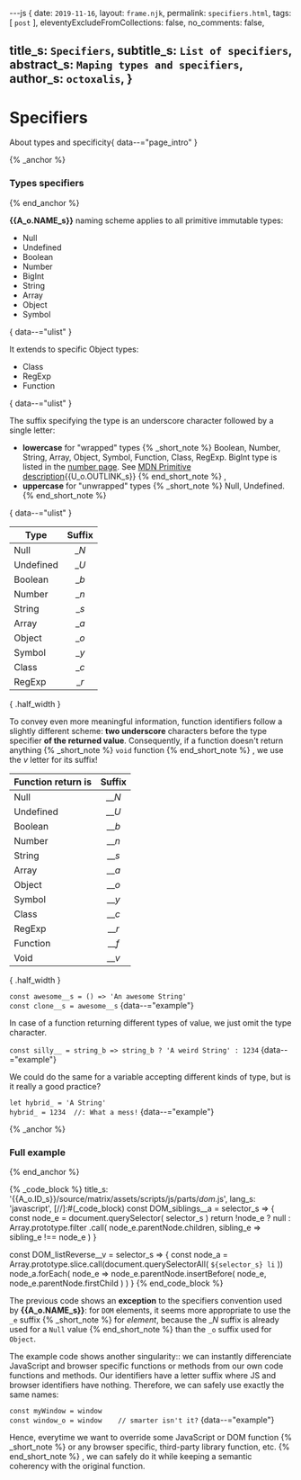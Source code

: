 ---js
{
  date:      `2019-11-16`,
  layout:    `frame.njk`,
  permalink: `specifiers.html`,
  tags:      [ `post` ],
  eleventyExcludeFromCollections: false,
  no_comments: false,

  title_s:    `Specifiers`,
  subtitle_s: `List of specifiers`,
  abstract_s: `Maping types and specifiers`,
  author_s:   `octoxalis`,
}
---
[comment]: # (======== Post ========)
# Specifiers

About types and specificity{ data--="page_intro" }

{% _anchor %}
### Types specifiers
{% end_anchor %}


**{{A_o.NAME_s}}** naming scheme applies to all primitive immutable types:
+ Null
+ Undefined
+ Boolean
+ Number
+ BigInt
+ String
+ Array
+ Object
+ Symbol

{ data--="ulist" }


It extends to specific Object types:
+ Class
+ RegExp
+ Function

{ data--="ulist" }


The suffix specifying the type is an underscore character followed by a single letter:
+ **lowercase** for "wrapped" types
{% _short_note %}
Boolean, Number, String, Array, Object, Symbol, Function, Class, RegExp.
BigInt type is listed in the [number page].
See [ MDN Primitive description]{{U_o.OUTLINK_s}}
{% end_short_note %}
,
+ **uppercase** for "unwrapped" types
{% _short_note %}
Null, Undefined.
{% end_short_note %}

{ data--="ulist" }



| Type       | Suffix |
| -----------|:------:|
| Null       | __N_   |
| Undefined  | __U_   |
| Boolean    | __b_   |
| Number     | __n_   |
| String     | __s_   |
| Array      | __a_   |
| Object     | __o_   |
| Symbol     | __y_   |
| Class      | __c_   |
| RegExp     | __r_   |

{ .half_width }

To convey even more meaningful information, function identifiers follow a slightly different scheme:
**two underscore** characters before the type specifier **of the returned value**.
Consequently, if a function doesn't return anything
{% _short_note %}
`void` function
{% end_short_note %}
, we use the _v_ letter for its suffix!

| Function return is | Suffix |
| -------------------|:------:|
| Null               | ___N_  |
| Undefined          | ___U_  |
| Boolean            | ___b_  |
| Number             | ___n_  |
| String             | ___s_  |
| Array              | ___a_  |
| Object             | ___o_  |
| Symbol             | ___y_  |
| Class              | ___c_  |
| RegExp             | ___r_  |
| Function           | ___f_  |
| Void               | ___v_  |

{ .half_width }

`const awesome__s = () => 'An awesome String'`<br/>
`const clone__s = awesome__s`
{data--="example"}

In case of a function returning different types of value, we just omit the type character.

`const silly__ = string_b => string_b ? 'A weird String' : 1234`
{data--="example"}

We could do the same for a variable accepting different kinds of type, but is it really a good practice?

`let hybrid_ = 'A String'`<br/>
`hybrid_ = 1234  //: What a mess!`
{data--="example"}


{% _anchor %}
### Full example
{% end_anchor %}


{% _code_block %}
    title_s: '{{A_o.ID_s}}/source/matrix/assets/scripts/js/parts/_dom_.js',
    lang_s: 'javascript',
[//]:#(_code_block)
const DOM_siblings__a = selector_s =>
{
  const node_e = document.querySelector( selector_s )
  return !node_e ?
    null :
    Array.prototype.filter
      .call( node_e.parentNode.children, sibling_e => sibling_e !== node_e )
}

const DOM_listReverse__v = selector_s =>
{
  const node_a = Array.prototype.slice.call(document.querySelectorAll( `${selector_s} li` ))
  node_a.forEach( node_e => node_e.parentNode.insertBefore( node_e, node_e.parentNode.firstChild ) )
}
{% end_code_block %}


The previous code shows an **exception** to the specifiers convention used by **{{A_o.NAME_s}}**: for `DOM` elements, it seems more appropriate to use the `_e` suffix
{% _short_note %}
for _element_, because the __N_ suffix is already used for a `Null` value
{% end_short_note %}
than the `_o` suffix used for `Object`.


The example code shows another singularity:: we can instantly differenciate JavaScript and browser specific functions or methods from our own code functions and methods.
Our identifiers have a letter suffix where JS and browser identifiers have nothing. Therefore, we can safely use exactly the same names:

`const myWindow = window`<br/>
`const window_o = window    // smarter isn't it?`
{data--="example"}

Hence, everytime we want to override some JavaScript or DOM function
{% _short_note %}
or any browser specific, third-party library function, etc.
{% end_short_note %}
, we can safely do it while keeping a semantic coherency with the original function.


[comment]: # (======== Links ========)

[ MDN Primitive description]: https://developer.mozilla.org/en-US/docs/Glossary/Primitive
[number page]: ./numbers.html